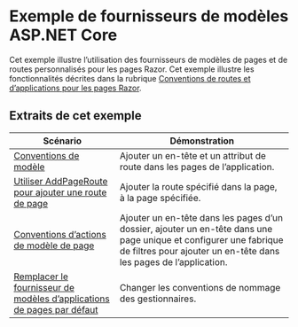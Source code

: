 # <a name="aspnet-core-model-providers-sample"></a>Exemple de fournisseurs de modèles ASP.NET Core

Cet exemple illustre l’utilisation des fournisseurs de modèles de pages et de routes personnalisés pour les pages Razor. Cet exemple illustre les fonctionnalités décrites dans la rubrique [Conventions de routes et d’applications pour les pages Razor](https://docs.microsoft.com/aspnet/core/razor-pages/razor-pages-convention-features).

## <a name="examples-in-this-sample"></a>Extraits de cet exemple

| Scénario | Démonstration |
| -------- | ----------- |
| [Conventions de modèle](https://docs.microsoft.com/aspnet/core/razor-pages/razor-pages-conventions#model-conventions) | Ajouter un en-tête et un attribut de route dans les pages de l’application. |
| [Utiliser AddPageRoute pour ajouter une route de page](https://docs.microsoft.com/aspnet/core/razor-pages/razor-pages-conventions#configure-a-page-route) | Ajouter la route spécifié dans la page, à la page spécifiée. |
| [Conventions d’actions de modèle de page](https://docs.microsoft.com/aspnet/core/razor-pages/razor-pages-conventions#page-model-action-conventions) | Ajouter un en-tête dans les pages d’un dossier, ajouter un en-tête dans une page unique et configurer une fabrique de filtres pour ajouter un en-tête dans les pages de l’application. |
| [Remplacer le fournisseur de modèles d’applications de pages par défaut](https://docs.microsoft.com/aspnet/core/razor-pages/razor-pages-conventions#replace-the-default-page-app-model-provider) | Changer les conventions de nommage des gestionnaires. |
